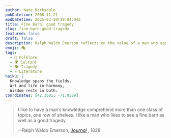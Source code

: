 ```yaml
---
author: Nate Barksdale
pubDatetime: 2008-11-21
modDatetime: 2025-03-10T19:04:04Z
title: Fine barn, good tragedy
slug: fine-barn-good-tragedy
featured: false
draft: false
description: Ralph Waldo Emerson reflects on the value of a man who appreciates a broad range of knowledge, from the beauty of a barn to the depth of a tragedy.
emoji: 🎭
tags:
  - 📜 Folklore
  - 🌍 Culture
  - 🎭 Tragedy
  - ✍️ Literature
haiku: |
  Knowledge spans the fields,  
  Art and life in harmony,  
  Wisdom rests in both.
coordinates: [42.3601, -71.0589]
---
```


> I like to have a man’s knowledge comprehend more than one class of topics, one row of shelves. I like a man who likes to see a fine barn as well as a good tragedy
>
> --Ralph Waldo Emerson, _[Journal](http://books.google.com/books?id=haFaAAAAMAAJ&pg=PA246&dq=I+like+to+have+a+man%27s+knowledge+comprehend&as_brr=1&ei=vBonScS4EJHGlQSlyozjDA)_ , 1828
